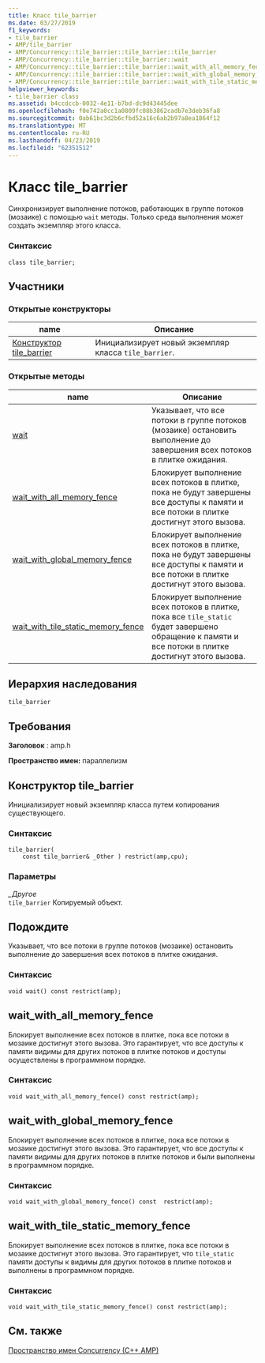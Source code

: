 ```yaml
---
title: Класс tile_barrier
ms.date: 03/27/2019
f1_keywords:
- tile_barrier
- AMP/tile_barrier
- AMP/Concurrency::tile_barrier::tile_barrier::tile_barrier
- AMP/Concurrency::tile_barrier::tile_barrier::wait
- AMP/Concurrency::tile_barrier::tile_barrier::wait_with_all_memory_fence
- AMP/Concurrency::tile_barrier::tile_barrier::wait_with_global_memory_fence
- AMP/Concurrency::tile_barrier::tile_barrier::wait_with_tile_static_memory_fence
helpviewer_keywords:
- tile_barrier class
ms.assetid: b4ccdccb-0032-4e11-b7bd-dc9d43445dee
ms.openlocfilehash: f0e742a0cc1a0809fc08b3862cadb7e3deb36fa8
ms.sourcegitcommit: 0ab61bc3d2b6cfbd52a16c6ab2b97a8ea1864f12
ms.translationtype: MT
ms.contentlocale: ru-RU
ms.lasthandoff: 04/23/2019
ms.locfileid: "62351512"
---
```

# <a name="tilebarrier-class"></a>Класс tile_barrier

Синхронизирует выполнение потоков, работающих в группе потоков (мозаике) с помощью `wait` методы. Только среда выполнения может создать экземпляр этого класса.

### <a name="syntax"></a>Синтаксис

```
class tile_barrier;
```

## <a name="members"></a>Участники

### <a name="public-constructors"></a>Открытые конструкторы

|name|Описание|
|----------|-----------------|
|[Конструктор tile_barrier](#ctor)|Инициализирует новый экземпляр класса `tile_barrier`.|

### <a name="public-methods"></a>Открытые методы

|name|Описание|
|----------|-----------------|
|[wait](#wait)|Указывает, что все потоки в группе потоков (мозаике) остановить выполнение до завершения всех потоков в плитке ожидания.|
|[wait_with_all_memory_fence](#wait_with_all_memory_fence)|Блокирует выполнение всех потоков в плитке, пока не будут завершены все доступы к памяти и все потоки в плитке достигнут этого вызова.|
|[wait_with_global_memory_fence](#wait_with_global_memory_fence)|Блокирует выполнение всех потоков в плитке, пока не будут завершены все доступы к памяти и все потоки в плитке достигнут этого вызова.|
|[wait_with_tile_static_memory_fence](#wait_with_tile_static_memory_fence)|Блокирует выполнение всех потоков в плитке, пока все `tile_static` будет завершено обращение к памяти и все потоки в плитке достигнут этого вызова.|

## <a name="inheritance-hierarchy"></a>Иерархия наследования

`tile_barrier`

## <a name="requirements"></a>Требования

**Заголовок** : amp.h

**Пространство имен:** параллелизм

## <a name="ctor"></a>  Конструктор tile_barrier

Инициализирует новый экземпляр класса путем копирования существующего.

### <a name="syntax"></a>Синтаксис

```
tile_barrier(
    const tile_barrier& _Other ) restrict(amp,cpu);
```

### <a name="parameters"></a>Параметры

*_Другое*<br/>
`tile_barrier` Копируемый объект.

## <a name="wait"></a>Подождите

Указывает, что все потоки в группе потоков (мозаике) остановить выполнение до завершения всех потоков в плитке ожидания.

### <a name="syntax"></a>Синтаксис

```
void wait() const restrict(amp);
```

## <a name="waitwithallmemoryfence"></a>wait_with_all_memory_fence

Блокирует выполнение всех потоков в плитке, пока все потоки в мозаике достигнут этого вызова. Это гарантирует, что все доступы к памяти видимы для других потоков в плитке потоков и доступы осуществлены в программном порядке.

### <a name="syntax"></a>Синтаксис

```
void wait_with_all_memory_fence() const restrict(amp);
```

## <a name="waitwithglobalmemoryfence"></a>wait_with_global_memory_fence

Блокирует выполнение всех потоков в плитке, пока все потоки в мозаике достигнут этого вызова. Это гарантирует, что все доступы к памяти видимы для других потоков в плитке потоков и были выполнены в программном порядке.

### <a name="syntax"></a>Синтаксис

```
void wait_with_global_memory_fence() const  restrict(amp);
```

## <a name="waitwithtilestaticmemoryfence"></a>wait_with_tile_static_memory_fence

Блокирует выполнение всех потоков в плитке, пока все потоки в мозаике достигнут этого вызова. Это гарантирует, что `tile_static` памяти доступы к видимы для других потоков в плитке потоков и выполнены в программном порядке.

### <a name="syntax"></a>Синтаксис

```
void wait_with_tile_static_memory_fence() const restrict(amp);
```

## <a name="see-also"></a>См. также

[Пространство имен Concurrency (C++ AMP)](concurrency-namespace-cpp-amp.md)
